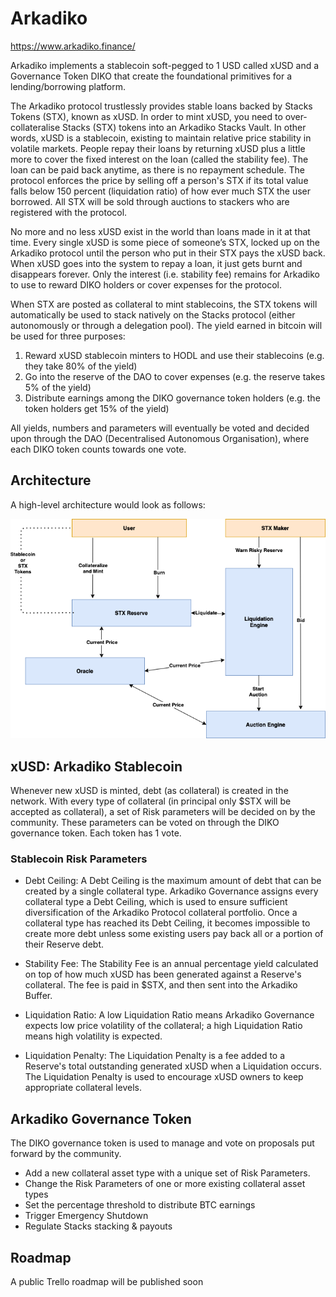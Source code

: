 # Arkadiko
https://www.arkadiko.finance/

Arkadiko implements a stablecoin soft-pegged to 1 USD called xUSD and a Governance Token DIKO that create the foundational primitives for a lending/borrowing platform.

The Arkadiko protocol trustlessly provides stable loans backed by Stacks Tokens (STX), known as xUSD. In order to mint xUSD, you need to over-collateralise Stacks (STX) tokens into an Arkadiko Stacks Vault. In other words, xUSD is a stablecoin, existing to maintain relative price stability in volatile markets. People repay their loans by returning xUSD plus a little more to cover the fixed interest on the loan (called the stability fee). The loan can be paid back anytime, as there is no repayment schedule. The protocol enforces the price by selling off a person's STX if its total value falls below 150 percent (liquidation ratio) of how ever much STX the user borrowed. All STX will be sold through auctions to stackers who are registered with the protocol.

No more and no less xUSD exist in the world than loans made in it at that time. Every single xUSD is some piece of someone’s STX, locked up on the Arkadiko protocol until the person who put in their STX pays the xUSD back. When xUSD goes into the system to repay a loan, it just gets burnt and disappears forever. Only the interest (i.e. stability fee) remains for Arkadiko to use to reward DIKO holders or cover expenses for the protocol.

When STX are posted as collateral to mint stablecoins, the STX tokens will automatically be used to stack natively on the Stacks protocol (either autonomously or through a delegation pool). The yield earned in bitcoin will be used for three purposes:

1. Reward xUSD stablecoin minters to HODL and use their stablecoins (e.g. they take 80% of the yield)
2. Go into the reserve of the DAO to cover expenses (e.g. the reserve takes 5% of the yield)
3. Distribute earnings among the DIKO governance token holders (e.g. the token holders get 15% of the yield)

All yields, numbers and parameters will eventually be voted and decided upon through the DAO (Decentralised Autonomous Organisation), where each DIKO token counts towards one vote.

## Architecture

A high-level architecture would look as follows:

![Architecture](https://github.com/philipdesmedt/arkadiko-dao/blob/master/docs/architecture-high-level.png?raw=true)


## xUSD: Arkadiko Stablecoin

Whenever new xUSD is minted, debt (as collateral) is created in the network. With every type of collateral (in principal only $STX will be accepted as collateral), a set of Risk parameters will be decided on by the community. These parameters can be voted on through the DIKO governance token. Each token has 1 vote.

### Stablecoin Risk Parameters

- Debt​ ​Ceiling:​ A Debt Ceiling is the maximum amount of debt that can be created by a single collateral type. Arkadiko Governance assigns every collateral type a Debt Ceiling, which is used to ensure sufficient diversification of the Arkadiko Protocol collateral portfolio. Once a collateral type has reached its Debt Ceiling, it becomes impossible to create more debt unless some existing users pay back all or a portion of their Reserve debt.

- Stability​ ​Fee:​ The Stability Fee is an annual percentage yield calculated on top of how much xUSD has been generated against a Reserve's collateral. The fee is paid in $STX, and then sent into the Arkadiko Buffer.

- Liquidation​ ​Ratio:​ ​A low Liquidation Ratio means Arkadiko Governance expects low price volatility of the collateral; a high Liquidation Ratio means high volatility is expected.

- Liquidation Penalty:​ The Liquidation Penalty is a fee added to a Reserve's total outstanding generated xUSD when a Liquidation occurs. The Liquidation Penalty is used to encourage xUSD owners to keep appropriate collateral levels.


## Arkadiko Governance Token

The DIKO governance token is used to manage and vote on proposals put forward by the community.

- Add a​ ​new​ ​collateral asset ​type with a unique set of Risk Parameters.
- Change the Risk Parameters of one or more existing collateral asset types
- Set the percentage threshold to distribute BTC earnings
- Trigger Emergency Shutdown
- Regulate Stacks stacking & payouts

## Roadmap

A public Trello roadmap will be published soon
